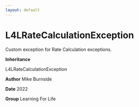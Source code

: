 ```yaml
---
layout: default
---
```


# L4LRateCalculationException

Custom exception for Rate Calculation exceptions.

**Inheritance**

L4LRateCalculationException

**Author** Mike Burnside

**Date** 2022

**Group** Learning For Life

